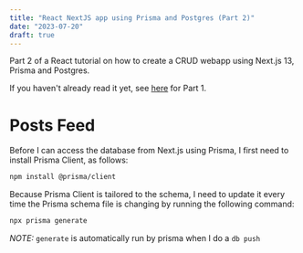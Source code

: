 ```yaml
---
title: "React NextJS app using Prisma and Postgres (Part 2)"
date: "2023-07-20"
draft: true
---
```


Part 2 of a React tutorial on how to create a CRUD webapp using Next.js 13, Prisma and Postgres.

<!-- end -->

If you haven't already read it yet, see [here](/posts/nextjs-crud-part-one) for Part 1.

# Posts Feed

Before I can access the database from Next.js using Prisma, I first need to install Prisma Client, as follows:

```bash
npm install @prisma/client
```

Because Prisma Client is tailored to the schema, I need to update it every time the Prisma schema file is changing by running the following command:

```bash
npx prisma generate
```

_NOTE:_ `generate` is automatically run by prisma when I do a `db push`
